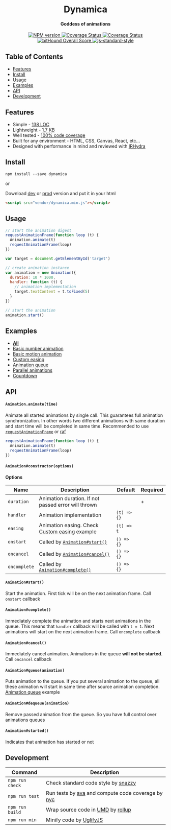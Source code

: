 <h1 align="center">Dynamica</h1>
<h4 align="center">Goddess of animations</h2>
<p align="center">
  <a href="https://www.npmjs.com/package/dynamica" target="_blank">
    <img src="https://img.shields.io/npm/v/dynamica.svg" alt="NPM version" target="_blank"></img>
  </a>
  <a href='https://travis-ci.org/broadsw0rd/dynamica'>
    <img src='https://travis-ci.org/broadsw0rd/dynamica.svg?branch=master' alt='Coverage Status' />
  </a>
  <a href='https://coveralls.io/github/broadsw0rd/dynamica?branch=master'>
    <img src='https://coveralls.io/repos/github/broadsw0rd/dynamica/badge.svg?branch=master' alt='Coverage Status' />
  </a>
  <a href="https://www.bithound.io/github/broadsw0rd/dynamica">
    <img src="https://www.bithound.io/github/broadsw0rd/dynamica/badges/score.svg" alt="bitHound Overall Score">
  </a>
  <a href="https://github.com/feross/standard" target="_blank">
    <img src="https://img.shields.io/badge/code%20style-standard-brightgreen.svg?style=flat" alt="js-standard-style"></img>
  </a>
</p>

## Table of Contents

- [Features](#features)
- [Install](#install)
- [Usage](#usage)
- [Examples](#examples)
- [API](#api)
- [Development](#development)

## Features

- Simple - [138 LOC](https://github.com/broadsw0rd/dynamica/blob/master/src/dynamica.js#L138)
- Lightweight - [1.7 KB](https://github.com/broadsw0rd/dynamica/blob/master/dist/dynamica.min.js)
- Well tested - [100% code coverage](https://coveralls.io/github/broadsw0rd/dynamica?branch=master)
- Built for any environment - HTML, CSS, Canvas, React, etc...
- Designed with performance in mind and reviewed with [IRHydra](http://mrale.ph/irhydra/2/)

## Install


```
npm install --save dynamica
```

or

Download [dev](https://rawgit.com/broadsw0rd/dynamica/1.0.0/dist/dynamica.js) or [prod](https://rawgit.com/broadsw0rd/dynamica/1.0.0/dist/dynamica.min.js) version and put it in your html

```html
<script src="vendor/dynamica.min.js"></script>
```

## Usage

```js
// start the animation digest
requestAnimationFrame(function loop (t) {
  Animation.animate(t)
  requestAnimationFrame(loop)
})

var target = document.getElementById('target')

// create animation instance
var animation = new Animation({
  duration: 10 * 1000,
  handler: function (t) {
    // animation implementation
    target.textContent = t.toFixed(5)
  }
})

// start the animation
animation.start()
```

## Examples

- **[All](http://codepen.io/collection/nZOBdk/)**
- [Basic number animation](http://codepen.io/broadsw0rd/pen/zBNJvo)
- [Basic motion animation](http://codepen.io/broadsw0rd/pen/qNRMjp)
- [Custom easing](http://codepen.io/broadsw0rd/pen/LZxJjQ)
- [Animation queue](http://codepen.io/broadsw0rd/pen/ezgLGB)
- [Parallel animations](http://codepen.io/broadsw0rd/pen/NArpzK)
- [Countdown](http://codepen.io/broadsw0rd/pen/VjBBkR)

## API

#### `Animation.animate(time)`

Animate all started animations by single call. This guarantees full animation synchronization. In other words two different animations with same duration and start time will be completed in same time. Recommended to use [`requestAnimationFrame`](https://developer.mozilla.org/en-US/docs/Web/API/window/requestAnimationFrame) or [raf](https://www.npmjs.com/package/raf)

```js
requestAnimationFrame(function loop (t) {
  Animation.animate(t)
  requestAnimationFrame(loop)
})
```

#### `Animation#constructor(options)`

**Options**

Name | Description | Default | Required
---- | ----------- | ------- | --------
`duration` | Animation duration. If not passed error will thrown | | +
`handler` | Animation implementation | `(t) => {}` | 
`easing` | Animation easing. Check [Custom easing](http://codepen.io/broadsw0rd/pen/LZxJjQ) example | `(t) => t` | 
`onstart` | Called by [`Animation#start()`](#animationstart) | `() => {}` |
`oncancel` | Called by [`Animation#cancel()`](#animationcancel) | `() => {}` | 
`oncomplete` | Called by [`Animation#complete()`](#animationcomplete) | `() => {}` | 

#### `Animation#start()`

Start the animation. First tick will be on the next animation frame. Call `onstart` callback

#### `Animation#complete()`

Immediately complete the animation and starts next animations in the queue. This means that `handler` callback will be called with `t = 1`. Next animations will start on the next animation frame. Call `oncomplete` callback

#### `Animation#cancel()`

Immediately cancel animation. Animations in the queue **will not be started**. Call `oncancel` callback

#### `Animation#queue(animation)`

Puts animation to the queue. If you put several animation to the queue, all these animation will start in same time after source animation completion. [Animation queue](http://codepen.io/broadsw0rd/pen/ezgLGB) example

#### `Animation#dequeue(animation)`

Remove passed animation from the queue. So you have full control over animations queues

#### `Animation#started()`

Indicates that animation has started or not

## Development

Command | Description
------- | -----------
`npm run check` | Check standard code style by [snazzy](https://www.npmjs.com/package/snazzy)
`npm run test` | Run tests by [ava](https://github.com/sindresorhus/ava) and compute code coverage by [nyc](https://github.com/bcoe/nyc)
`npm run build` | Wrap source code in [UMD](https://github.com/umdjs/umd) by [rollup](http://rollupjs.org/)
`npm run min` | Minify code by [UglifyJS](https://github.com/mishoo/UglifyJS)
